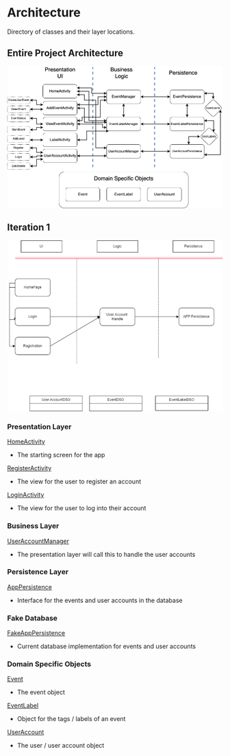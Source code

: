 # Architecture 

Directory of classes and their layer locations. 

## Entire Project Architecture

![architecture](Architecture.png)

## Iteration 1

![architectureIteration1](Architecture_Iteration1.png)

### Presentation Layer

[HomeActivity](https://code.cs.umanitoba.ca/winter-2022-a02/group-2/time-since-a02-2/-/blob/main/app/src/main/java/comp3350/timeSince/presentation/HomeActivity.java)
- The starting screen for the app

[RegisterActivity](https://code.cs.umanitoba.ca/winter-2022-a02/group-2/time-since-a02-2/-/blob/main/app/src/main/java/comp3350/timeSince/presentation/RegisterActivity.java)
- The view for the user to register an account 

[LoginActivity](https://code.cs.umanitoba.ca/winter-2022-a02/group-2/time-since-a02-2/-/blob/main/app/src/main/java/comp3350/timeSince/presentation/LoginActivity.java)
- The view for the user to log into their account 

### Business Layer

[UserAccountManager](https://code.cs.umanitoba.ca/winter-2022-a02/group-2/time-since-a02-2/-/blob/main/app/src/main/java/comp3350/timeSince/business/UserManager.java)
- The presentation layer will call this to handle the user accounts

### Persistence Layer

[AppPersistence](https://code.cs.umanitoba.ca/winter-2022-a02/group-2/time-since-a02-2/-/blob/main/app/src/main/java/comp3350/timeSince/persistence/I_Database.java)
- Interface for the events and user accounts in the database

### Fake Database 

[FakeAppPersistence](https://code.cs.umanitoba.ca/winter-2022-a02/group-2/time-since-a02-2/-/blob/main/app/src/main/java/comp3350/timeSince/persistence/FakeDatabase.java)
- Current database implementation for events and user accounts

### Domain Specific Objects 

[Event](https://code.cs.umanitoba.ca/winter-2022-a02/group-2/time-since-a02-2/-/blob/main/app/src/main/java/comp3350/timeSince/objects/EventDSO.java)
- The event object

[EventLabel](https://code.cs.umanitoba.ca/winter-2022-a02/group-2/time-since-a02-2/-/blob/main/app/src/main/java/comp3350/timeSince/objects/EventLabelDSO.java)
- Object for the tags / labels of an event 

[UserAccount](https://code.cs.umanitoba.ca/winter-2022-a02/group-2/time-since-a02-2/-/blob/main/app/src/main/java/comp3350/timeSince/objects/UserDSO.java)
- The user / user account object
